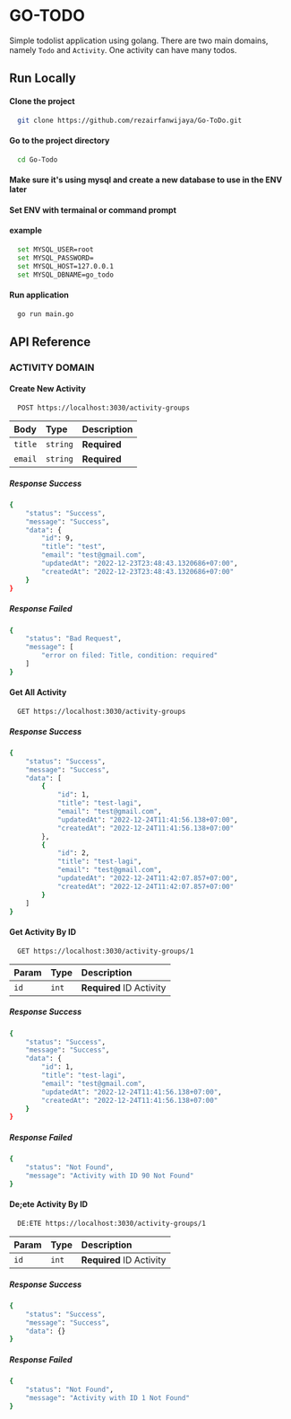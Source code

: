 # GO-TODO

Simple todolist application using golang. There are two main domains, namely `Todo` and `Activity`. One activity can have many todos.


## Run Locally

#### Clone the project

```bash
  git clone https://github.com/rezairfanwijaya/Go-ToDo.git
```

#### Go to the project directory

```bash
  cd Go-Todo
```

#### Make sure it's using mysql and create a new database to use in the ENV later
#### Set ENV with termainal or command prompt
#### example
```bash
  set MYSQL_USER=root
  set MYSQL_PASSWORD=
  set MYSQL_HOST=127.0.0.1
  set MYSQL_DBNAME=go_todo
```
#### Run application
```bash
  go run main.go
```




## API Reference

### ACTIVITY DOMAIN
#### Create New Activity

```http
  POST https://localhost:3030/activity-groups
```

| Body | Type     | Description                |
| :-------- | :------- | :------------------------- |
| `title` | `string` | **Required** |
| `email` | `string` | **Required** |

##### Response Success
```bash
{
    "status": "Success",
    "message": "Success",
    "data": {
        "id": 9,
        "title": "test",
        "email": "test@gmail.com",
        "updatedAt": "2022-12-23T23:48:43.1320686+07:00",
        "createdAt": "2022-12-23T23:48:43.1320686+07:00"
    }
}
```

##### Response Failed
```bash
{
    "status": "Bad Request",
    "message": [
        "error on filed: Title, condition: required"
    ]
}
```

#### Get All Activity
```http
  GET https://localhost:3030/activity-groups
```
##### Response Success
```bash
{
    "status": "Success",
    "message": "Success",
    "data": [
        {
            "id": 1,
            "title": "test-lagi",
            "email": "test@gmail.com",
            "updatedAt": "2022-12-24T11:41:56.138+07:00",
            "createdAt": "2022-12-24T11:41:56.138+07:00"
        },
        {
            "id": 2,
            "title": "test-lagi",
            "email": "test@gmail.com",
            "updatedAt": "2022-12-24T11:42:07.857+07:00",
            "createdAt": "2022-12-24T11:42:07.857+07:00"
        }
    ]
}
```


#### Get Activity By ID

```http
  GET https://localhost:3030/activity-groups/1
```

| Param | Type     | Description                |
| :-------- | :------- | :------------------------- |
| `id` | `int` | **Required** ID Activity |

##### Response Success
```bash
{
    "status": "Success",
    "message": "Success",
    "data": {
        "id": 1,
        "title": "test-lagi",
        "email": "test@gmail.com",
        "updatedAt": "2022-12-24T11:41:56.138+07:00",
        "createdAt": "2022-12-24T11:41:56.138+07:00"
    }
}
```

##### Response Failed
```bash
{
    "status": "Not Found",
    "message": "Activity with ID 90 Not Found"
}
```

#### De;ete Activity By ID

```http
  DE:ETE https://localhost:3030/activity-groups/1
```

| Param | Type     | Description                |
| :-------- | :------- | :------------------------- |
| `id` | `int` | **Required** ID Activity |

##### Response Success
```bash
{
    "status": "Success",
    "message": "Success",
    "data": {}
}
```

##### Response Failed
```bash
{
    "status": "Not Found",
    "message": "Activity with ID 1 Not Found"
}
```

